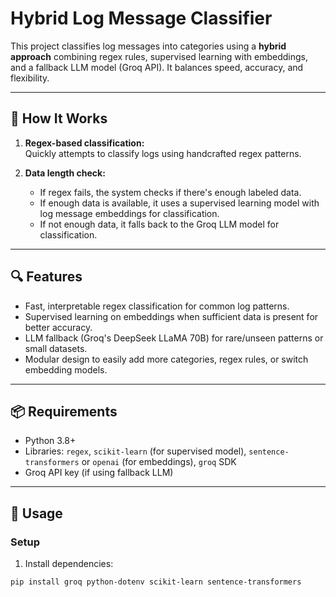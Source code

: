 # Hybrid Log Message Classifier

This project classifies log messages into categories using a **hybrid approach** combining regex rules, supervised learning with embeddings, and a fallback LLM model (Groq API). It balances speed, accuracy, and flexibility.

---

## 🧩 How It Works

1. **Regex-based classification:**  
   Quickly attempts to classify logs using handcrafted regex patterns.

2. **Data length check:**  
   - If regex fails, the system checks if there's enough labeled data.  
   - If enough data is available, it uses a supervised learning model with log message embeddings for classification.  
   - If not enough data, it falls back to the Groq LLM model for classification.

---

## 🔍 Features

- Fast, interpretable regex classification for common log patterns.
- Supervised learning on embeddings when sufficient data is present for better accuracy.
- LLM fallback (Groq's DeepSeek LLaMA 70B) for rare/unseen patterns or small datasets.
- Modular design to easily add more categories, regex rules, or switch embedding models.

---

## 📦 Requirements

- Python 3.8+
- Libraries: `regex`, `scikit-learn` (for supervised model), `sentence-transformers` or `openai` (for embeddings), `groq` SDK
- Groq API key (if using fallback LLM)

---

## 🚀 Usage

### Setup

1. Install dependencies:

```bash
pip install groq python-dotenv scikit-learn sentence-transformers
